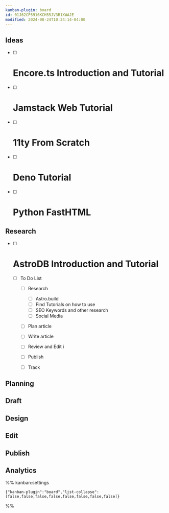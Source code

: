 ```yaml
---
kanban-plugin: board
id: 01J62CP5916KCH55JV3R1XWAJE
modified: 2024-08-24T10:34:14-04:00
---
```


## Ideas

- [ ] # Encore.ts Introduction and Tutorial
- [ ] # Jamstack Web Tutorial
- [ ] # 11ty From Scratch
- [ ] # Deno Tutorial
- [ ] # Python FastHTML


## Research

- [ ] # AstroDB Introduction and Tutorial
	- [ ] To Do List
		- [ ] Research
			- [ ] Astro.build
			- [ ] Find Tutorials on how to use
			- [ ] SEO Keywords and other research
			- [ ] Social Media
		- [ ] Plan article
		- [ ] Write article
		- [ ] Review and Edit i
		- [ ] Publish
		- [ ] Track


## Planning



## Draft



## Design



## Edit



## Publish



## Analytics





%% kanban:settings
```
{"kanban-plugin":"board","list-collapse":[false,false,false,false,false,false,false,false]}
```
%%